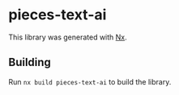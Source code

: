 # pieces-text-ai

This library was generated with [Nx](https://nx.dev).

## Building

Run `nx build pieces-text-ai` to build the library.
